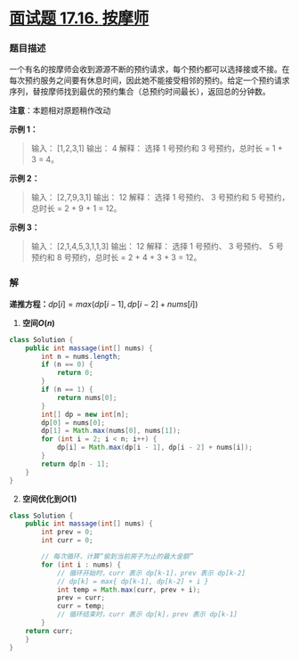 # [面试题 17.16. 按摩师](https://leetcode-cn.com/problems/the-masseuse-lcci/)

### 题目描述

一个有名的按摩师会收到源源不断的预约请求，每个预约都可以选择接或不接。在每次预约服务之间要有休息时间，因此她不能接受相邻的预约。给定一个预约请求序列，替按摩师找到最优的预约集合（总预约时间最长），返回总的分钟数。

**注意**：本题相对原题稍作改动

 

**示例 1：**

>   输入： [1,2,3,1]
>   输出： 4
>   解释： 选择 1 号预约和 3 号预约，总时长 = 1 + 3 = 4。

**示例 2：**

>   输入： [2,7,9,3,1]
>   输出： 12
>   解释： 选择 1 号预约、 3 号预约和 5 号预约，总时长 = 2 + 9 + 1 = 12。


**示例 3：**

>   输入： [2,1,4,5,3,1,1,3]
>   输出： 12
>   解释： 选择 1 号预约、 3 号预约、 5 号预约和 8 号预约，总时长 = 2 + 4 + 3 + 3 = 12。

### 解

**递推方程：**$dp[i] = max(dp[i - 1], dp[i - 2] + nums[i])$

1.  **空间$O(n)$**

```java
class Solution {
    public int massage(int[] nums) {
        int n = nums.length;
        if (n == 0) {
            return 0;
        }
        if (n == 1) {
            return nums[0];
        }
        int[] dp = new int[n];
        dp[0] = nums[0];
        dp[1] = Math.max(nums[0], nums[1]);
        for (int i = 2; i < n; i++) {
            dp[i] = Math.max(dp[i - 1], dp[i - 2] + nums[i]);
        }
        return dp[n - 1];
    }
}
```

2.  **空间优化到$O(1)$**

```java
class Solution {
    public int massage(int[] nums) {
        int prev = 0;
        int curr = 0;

        // 每次循环，计算“偷到当前房子为止的最大金额”
        for (int i : nums) {
            // 循环开始时，curr 表示 dp[k-1]，prev 表示 dp[k-2]
            // dp[k] = max{ dp[k-1], dp[k-2] + i }
            int temp = Math.max(curr, prev + i);
            prev = curr;
            curr = temp;
            // 循环结束时，curr 表示 dp[k]，prev 表示 dp[k-1]
        }
    return curr;
    }
}
```



